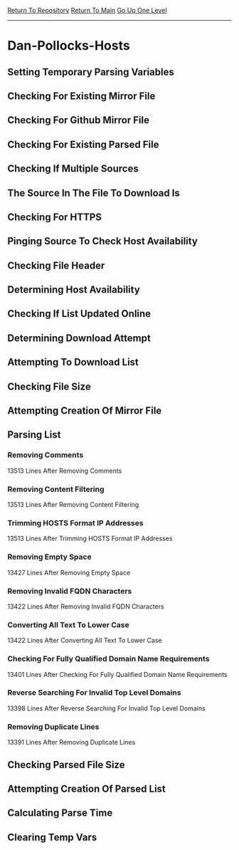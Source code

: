 [Return To Repository](https://github.com/deathbybandaid/piholeparser/)
[Return To Main](https://github.com/deathbybandaid/piholeparser/blob/master/RecentRunLogs/Mainlog.md)
[Go Up One Level](https://github.com/deathbybandaid/piholeparser/blob/master/RecentRunLogs/TopLevelScripts/30-Processing-External-Blacklists.md)
____________________________________
# Dan-Pollocks-Hosts
## Setting Temporary Parsing Variables
## Checking For Existing Mirror File
## Checking For Github Mirror File
## Checking For Existing Parsed File
## Checking If Multiple Sources
## The Source In The File To Download Is
## Checking For HTTPS
## Pinging Source To Check Host Availability
## Checking File Header
## Determining Host Availability
## Checking If List Updated Online
## Determining Download Attempt
## Attempting To Download List
## Checking File Size
## Attempting Creation Of Mirror File
## Parsing List
### Removing Comments
13513 Lines After Removing Comments
### Removing Content Filtering
13513 Lines After Removing Content Filtering
### Trimming HOSTS Format IP Addresses
13513 Lines After Trimming HOSTS Format IP Addresses
### Removing Empty Space
13427 Lines After Removing Empty Space
### Removing Invalid FQDN Characters
13422 Lines After Removing Invalid FQDN Characters
### Converting All Text To Lower Case
13422 Lines After Converting All Text To Lower Case
### Checking For Fully Qualified Domain Name Requirements
13401 Lines After Checking For Fully Qualified Domain Name Requirements
### Reverse Searching For Invalid Top Level Domains
13398 Lines After Reverse Searching For Invalid Top Level Domains
### Removing Duplicate Lines
13391 Lines After Removing Duplicate Lines
## Checking Parsed File Size
## Attempting Creation Of Parsed List
## Calculating Parse Time
## Clearing Temp Vars
